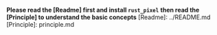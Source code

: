 **Please read the [Readme] first and install `rust_pixel`**
**then read the [Principle] to understand the basic concepts**
[Readme]: ../README.md
[Principle]: principle.md


